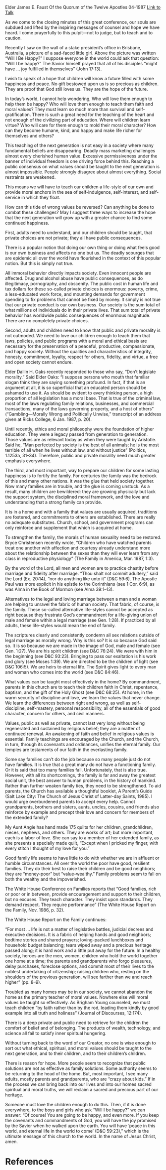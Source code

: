 Elder James E. Faust
Of the Quorum of the Twelve Apostles
04-1987
[Link to Talk](https://www.churchofjesuschrist.org/study/general-conference/1987/04/will-i-be-happy?lang=eng)

As we come to the closing minutes of this great conference, our souls are subdued and lifted by the inspiring messages of counsel and hope we have heard. I come prayerfully to this pulpit—not to judge, but to teach and to caution.

Recently I saw on the wall of a stake president’s office in Brisbane, Australia, a picture of a sad-faced little girl. Above the picture was written “Will I Be Happy?” I suppose everyone in the world could ask that question: “Will I be happy?” The Savior himself prayed that all of his disciples “might have … joy fulfilled in themselves” (John 17:13).

I wish to speak of a hope that children will know a future filled with some happiness and peace. No gift bestowed upon us is so precious as children. They are proof that God still loves us. They are the hope of the future.

In today’s world, I cannot help wondering, Who will love them enough to help them be happy? Who will love them enough to teach them faith and moral values? They must learn so much more than survival and self-gratification. There is such a great need for the teaching of the heart and not enough of the civilizing part of education. Where will children learn virtue? Who will care for them enough to mold their moral character? How can they become humane, kind, and happy and make life richer for themselves and others?

This teaching of the next generation is not easy in a society where many fundamental beliefs are disappearing. Deadly mass marketing challenges almost every cherished human value. Excessive permissiveness under the banner of individual freedom is one driving force behind this. Reaching a public consensus on what values should be taught to the next generation is almost impossible. People strongly disagree about almost everything. Social restraints are weakened.

This means we will have to teach our children a life-style of our own and provide moral anchors in the sea of self-indulgence, self-interest, and self-service in which they float.

How can this tide of wrong values be reversed? Can anything be done to combat these challenges? May I suggest three ways to increase the hope that the next generation will grow up with a greater chance to find some continued happiness.

First, adults need to understand, and our children should be taught, that private choices are not private; they all have public consequences.

There is a popular notion that doing our own thing or doing what feels good is our own business and affects no one but us. The deadly scourges that are epidemic all over the world have flourished in the context of this popular notion. But this is simply not true.

All immoral behavior directly impacts society. Even innocent people are affected. Drug and alcohol abuse have public consequences, as do illegitimacy, pornography, and obscenity. The public cost in human life and tax dollars for these so-called private choices is enormous: poverty, crime, a less-educated work force, and mounting demands for government spending to fix problems that cannot be fixed by money. It simply is not true that our private conduct is our own business. Our society is the sum total of what millions of individuals do in their private lives. That sum total of private behavior has worldwide public consequences of enormous magnitude. There are no completely private choices.

Second, adults and children need to know that public and private morality is not outmoded. We need to love our children enough to teach them that laws, policies, and public programs with a moral and ethical basis are necessary for the preservation of a peaceful, productive, compassionate, and happy society. Without the qualities and characteristics of integrity, honesty, commitment, loyalty, respect for others, fidelity, and virtue, a free and open society cannot endure.

Elder Dallin H. Oaks recently responded to those who say, “Don’t legislate morality.” Said Elder Oaks: “I suppose persons who mouth that familiar slogan think they are saying something profound. In fact, if that is an argument at all, it is so superficial that an educated person should be ashamed to use it. As should be evident to every thinking person, a high proportion of all legislation has a moral base. That is true of the criminal law, most of the laws regulating family relations, businesses, and commercial transactions, many of the laws governing property, and a host of others” (“Gambling—Morally Wrong and Politically Unwise,” transcript of an address given at Ricks College, 6 Jan. 1987, p. 20).

Until recently, ethics and moral philosophy were the foundation of higher education. They were a legacy passed from generation to generation. Those values are as relevant today as when they were taught by Aristotle. Said he, “Man perfected by society is the best of all animals; he is the most terrible of all when he lives without law, and without justice” (Politics, 1.1253a, 31–34). Therefore, public and private morality need much greater emphasis everywhere.

The third, and most important, way to prepare our children for some lasting happiness is to fortify the family. For centuries the family was the bedrock of this and many other nations. It was the glue that held society together. Now many families are in trouble, and the glue is coming unstuck. As a result, many children are bewildered: they are growing physically but lack the support system, the disciplined moral framework, and the love and understanding that a strong family can provide.

It is in a home and with a family that values are usually acquired, traditions are fostered, and commitments to others are established. There are really no adequate substitutes. Church, school, and government programs can only reinforce and supplement that which is acquired at home.

To strengthen the family, the morals of human sexuality need to be restored. Bryce Christensen recently wrote, “Children who have watched parents treat one another with affection and courtesy already understand more about the relationship between the sexes than they will ever learn from any class in reproductive physiology” (The Family in America, Mar. 1987, 1:3).

By the word of the Lord, all men and women are to practice chastity before marriage and fidelity after marriage. “Thou shalt not commit adultery,” said the Lord (Ex. 20:14), “nor do anything like unto it” (D&C 59:6). The Apostle Paul was more explicit in his epistle to the Corinthians (see 1 Cor. 6:9), as was Alma in the Book of Mormon (see Alma 39:1–13).

Alternatives to the legal and loving marriage between a man and a woman are helping to unravel the fabric of human society. That fabric, of course, is the family. These so-called alternative life-styles cannot be accepted as right because they frustrate God’s commandment for a life-giving union of male and female within a legal marriage (see Gen. 1:28). If practiced by all adults, these life-styles would mean the end of family.

The scriptures clearly and consistently condemn all sex relations outside of legal marriage as morally wrong. Why is this so? It is so because God said so. It is so because we are made in the image of God, male and female (see Gen. 1:27). We are his spirit children (see D&C 76:24). We were with him in the beginning (see D&C 93:23). Bringing to pass our exaltation is his work and glory (see Moses 1:39). We are directed to be the children of light (see D&C 106:5). We are heirs to eternal life. The Spirit gives light to every man and woman who comes into the world (see D&C 84:46).

What values can be taught most effectively in the home? By commandment, parents in this church are to teach their children faith in Christ, repentance, baptism, and the gift of the Holy Ghost (see D&C 68:25). At home, in the warm security of discipline and love, we learn the values that never change. We learn the differences between right and wrong, as well as self-discipline, self-mastery, personal responsibility, all of the essentials of good character, concern for others, and civil manners.

Values, public as well as private, cannot last very long without being regenerated and sustained by religious belief; they are a matter of continued renewal. An awakening of faith and belief in religious values is essential. Family teachings are encouraged by the Church, and the Church, in turn, through its covenants and ordinances, unifies the eternal family. Our temples are testaments of our faith in the everlasting family.

Some say families can’t do the job because so many people just do not have families. It is true that a great many do not have a functioning family. Or it is said that too many families fail. Unfortunately, that is also true. However, with all its shortcomings, the family is far and away the greatest social unit, the best answer to human problems, in the history of mankind. Rather than further weaken family ties, they need to be strengthened. To aid parents, the Church has available a thoughtful booklet, A Parent’s Guide (Salt Lake City: The Church of Jesus Christ of Latter-day Saints, 1985). I would urge overburdened parents to accept every help. Cannot grandparents, brothers and sisters, aunts, uncles, cousins, and friends also reinforce by example and precept their love and concern for members of the extended family?

My Aunt Angie has hand made 175 quilts for her children, grandchildren, nieces, nephews, and others. They are works of art; but more important, each is a labor of love. She can say to a member of her extended family, as she presents a specially made quilt, “Except when I pricked my finger, with every stitch I thought of my love for you.”

Good family life seems to have little to do with whether we are in affluent or humble circumstances. All over the world the poor have good, resilient families. They do their best to raise their children and be good neighbors; they are “money-poor” but “value-wealthy.” Family problems seem to fall on both the wealthy and the impoverished.

The White House Conference on Families reports that “Good families, rich or poor or in between, provide encouragement and support to their children, but no excuses. They teach character. They insist upon standards. They demand respect. They require performance” (The White House Report on the Family, Nov. 1986, p. 32).

The White House Report on the Family continues:

“For most … life is not a matter of legislative battles, judicial decrees and executive decisions. It is a fabric of helping hands and good neighbors; bedtime stories and shared prayers; loving-packed lunchboxes and household budget balancing; tears wiped away and a precious heritage passed along; it is hard work and a little put away for the future. In a healthy society, heroes are the men, women, children who hold the world together one home at a time; the parents and grandparents who forgo pleasures, delay purchases, foreclose options, and commit most of their lives to the noblest undertaking of citizenship; raising children who, resting on the shoulders of the previous generation, will see farther than we and reach higher” (pp. 8–9).

Troubled as many homes may be in our society, we cannot abandon the home as the primary teacher of moral values. Nowhere else will moral values be taught so effectively. As Brigham Young counseled, we must teach children “by faith rather than by the rod, leading them kindly by good example into all truth and holiness” (Journal of Discourses, 12:174).

There is a deep private and public need to retrieve for the children the comfort of belief and of belonging. The products of wealth, technology, and science all fail to satisfy inner spiritual hungering.

Without turning back to the word of our Creator, no one is wise enough to sort out what ethical, spiritual, and moral values should be taught to the next generation, and to their children, and to their children’s children.

There is reason for hope. More people seem to recognize that public solutions are not as effective as family solutions. Some authority seems to be returning to the head of the home. But, most important, I see many adults, mostly parents and grandparents, who are “crazy about kids.” If in the process we can bring back into our lives and into our homes sacred spiritual and moral truths, we will reclaim a sacred and precious part of our heritage.

Someone must love the children enough to do this. Then, if it is done everywhere, to the boys and girls who ask “Will I be happy?” we can answer: “Of course! You are going to be happy, and even more. If you keep the covenants and commandments of God, you will have the joy promised by the Savior when he walked upon the earth. You will have ‘peace in this world, and eternal life in the world to come’ (D&C 59:23),” which is the ultimate message of this church to the world. In the name of Jesus Christ, amen.

# References
